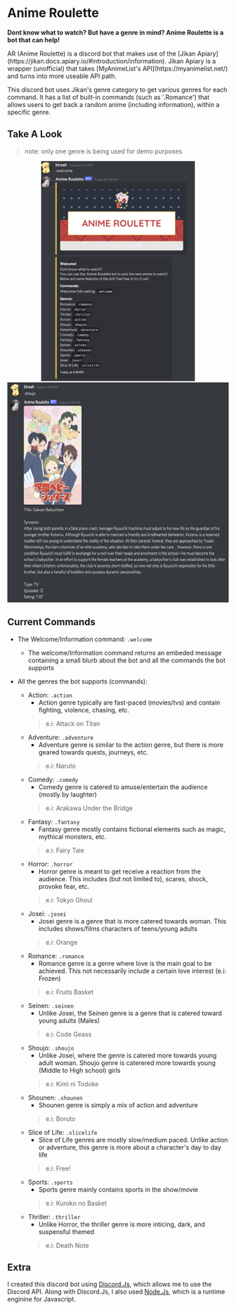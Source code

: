 # Anime Roulette


**Dont know what to watch? But have a genre in mind? Anime Roulette is a bot that can help!**

   
<p align="left">
AR (Anime Roulette) is a discord bot that makes use of the [Jikan Apiary](https://jikan.docs.apiary.io/#introduction/information).
Jikan Apiary is a wrapper (unofficial) that takes [MyAnimeList's API](https://myanimelist.net/) and turns into more useable API path.

<p align="left">
This discord bot uses Jikan's genre category to get various genres for each command. It has a list of built-in commands (such as '.Romance') that allows users to get back a random anime (including information), within a specific genre.

## Take A Look

   > <p size="5"> note: only one genre is being used for demo purposes

<p align="center">
<img src="/pics/demo2.png" width="350" height="500">      <img src="/pics/demo1.png" width="560" height="500">
   
   ## Current Commands

   * The Welcome/Information command: `.welcome`
      * The welcome/Information command returns an embeded message containing a small blurb about the bot and all the commands the bot supports
   * All the genres the bot supports (commands):
      
      * Action: `.action`
         * Action genre typically are fast-paced (movies/tvs) and contain fighting, violence, chasing, etc. 
         > <p size="5"> e.i:  Attack on Titan
      * Adventure: `.adventure`
         * Adventure genre is similar to the action genre, but there is more geared towards quests, journeys, etc.
         > <p size="5"> e.i:  Naruto
      * Comedy: `.comedy`
         * Comedy genre is catered to amuse/entertain the audience (mostly by laughter)
         > <p size="5"> e.i:  Arakawa Under the Bridge
      * Fantasy: `.fantasy`
         * Fantasy genre mostly contains fictional elements such as magic, mythical monsters, etc.
         > <p size="5"> e.i:  Fairy Tale
      * Horror: `.horror`
         * Horror genre is meant to get receive a reaction from the audience. This includes (but not limited to), scares, shock, provoke fear, etc.
         > <p size="5"> e.i:  Tokyo Ghoul
      * Josei: `.josei`
         * Josei genre is a genre that is more catered towards woman. This includes shows/films characters of teens/young adults
         > <p size="5"> e.i:  Orange
      * Romance: `.romance`
         * Romance genre is a genre where love is the main goal to be achieved. This not necessarily include a certain love interest (e.i: Frozen)
         > <p size="5"> e.i:  Fruits Basket
      * Seinen: `.seinen`
         * Unlike Josei, the Seinen genre is a genre that is catered toward young adults (Males)
         > <p size="5"> e.i:  Code Geass
      * Shoujo: `.shoujo`
         * Unlike Josei, where the genre is catered more towards young adult woman. Shoujo genre is caterered more towards young (Middle to High school) girls
         > <p size="5"> e.i:  Kimi ni Todoke
      * Shounen: `.shounen`
         * Shounen genre is simply a mix of action and adventure
         > <p size="5"> e.i:  Boruto
      * Slice of Life: `.slicelife`
         * Slice of Life genres are mostly slow/medium paced. Unlike action or adventure, this genre is more about a character's day to day life
         > <p size="5"> e.i:  Free!
      * Sports: `.sports`
         * Sports genre mainly contains sports in the show/movie
         > <p size="5"> e.i:  Kuroko no Basket
      * Thriller: `.thriller`
         * Unlike Horror, the thriller genre is more inticing, dark, and suspensful themed
         > <p size="5"> e.i:  Death Note

            
   ## Extra

  I created this discord bot using [Discord.Js](https://discord.js.org/#/), which allows me to use the Discord API. Along with Discord.Js, I also used [Node.Js](https://nodejs.org/en/), which is a runtime enginine for Javascript.
            
            
